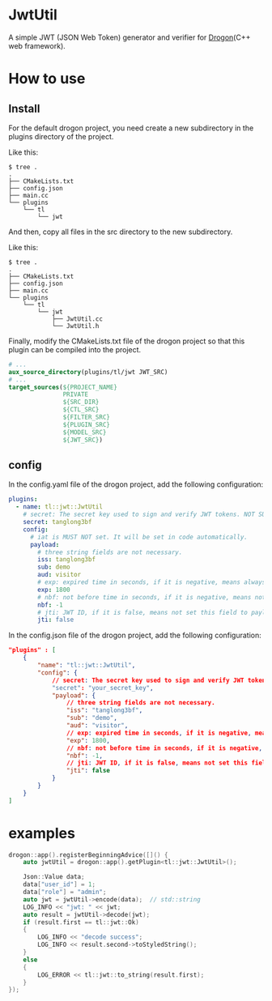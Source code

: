 # JwtUtil

A simple JWT (JSON Web Token) generator and verifier for [Drogon](https://github.com/drogonframework/drogon)(C++ web framework).

# How to use

## Install

For the default drogon project, you need create a new subdirectory in the plugins directory of the project.

Like this:

```shell
$ tree .
.
├── CMakeLists.txt
├── config.json
├── main.cc
└── plugins
    └── tl
        └── jwt
```

And then, copy all files in the src directory to the new subdirectory.

Like this:

```shell
$ tree .
.
├── CMakeLists.txt
├── config.json
├── main.cc
└── plugins
    └── tl
        └── jwt
            ├── JwtUtil.cc
            └── JwtUtil.h
```

Finally, modify the CMakeLists.txt file of the drogon project so that this plugin can be compiled into the project.

```cmake
# ...
aux_source_directory(plugins/tl/jwt JWT_SRC)
# ...
target_sources(${PROJECT_NAME}
               PRIVATE
               ${SRC_DIR}
               ${CTL_SRC}
               ${FILTER_SRC}
               ${PLUGIN_SRC}
               ${MODEL_SRC}
               ${JWT_SRC})
```

## config

In the config.yaml file of the drogon project, add the following configuration:

```yaml
plugins:
  - name: tl::jwt::JwtUtil
    # secret: The secret key used to sign and verify JWT tokens. NOT SUGGESTED to set in config file.
    secret: tanglong3bf
    config:
      # iat is MUST NOT set. It will be set in code automatically.
      payload:
        # three string fields are not necessary.
        iss: tanglong3bf
        sub: demo
        aud: visitor
        # exp: expired time in seconds, if it is negative, means always not expired. 1800 by default.
        exp: 1800
        # nbf: not before time in seconds, if it is negative, means not set this field to payload. -1 by default.
        nbf: -1
        # jti: JWT ID, if it is false, means not set this field to payload. If it is true, the UUID will be used to generate the jti field. False by default.
        jti: false
```

In the config.json file of the drogon project, add the following configuration:

```json
"plugins" : [
    {
        "name": "tl::jwt::JwtUtil",
        "config": {
            // secret: The secret key used to sign and verify JWT tokens. NOT SUGGESTED to set in config file.
            "secret": "your_secret_key",
            "payload": {
                // three string fields are not necessary.
                "iss": "tanglong3bf",
                "sub": "demo",
                "aud": "visitor",
                // exp: expired time in seconds, if it is negative, means always not expired. 1800 by default.
                "exp": 1800,
                // nbf: not before time in seconds, if it is negative, means not set this field to payload. -1 by default.
                "nbf": -1,
                // jti: JWT ID, if it is false, means not set this field to payload. If it is true, the UUID will be used to generate the jti field. False by default.
                "jti": false
            }
        }
    }
]
```

# examples

```cpp
drogon::app().registerBeginningAdvice([]() {
    auto jwtUtil = drogon::app().getPlugin<tl::jwt::JwtUtil>();

    Json::Value data;
    data["user_id"] = 1;
    data["role"] = "admin";
    auto jwt = jwtUtil->encode(data);  // std::string
    LOG_INFO << "jwt: " << jwt;
    auto result = jwtUtil->decode(jwt);
    if (result.first == tl::jwt::Ok)
    {
        LOG_INFO << "decode success";
        LOG_INFO << result.second->toStyledString();
    }
    else
    {
        LOG_ERROR << tl::jwt::to_string(result.first);
    }
});
```
